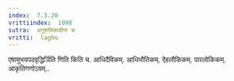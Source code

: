 ```yaml
---
index:  7.3.20
vrittiindex:  1098
sutra:  अनुशतिकादीनां च
vritti:  laghu 
---
```


एषामुभयपदवृद्धिर्ञिति णिति किति च. आधिदैविकम्. आधिभौतिकम्. ऐहलौकिकम्. पारलोकिकम्. आकृतिगणोऽयम्..

